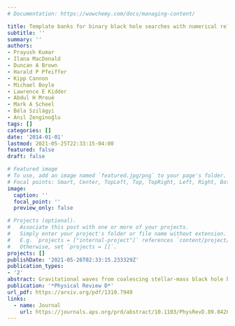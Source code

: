 ```yaml
---
# Documentation: https://wowchemy.com/docs/managing-content/

title: Template banks for binary black hole searches with numerical relativity waveforms
subtitle: ''
summary: ''
authors:
- Prayush Kumar
- Ilana MacDonald
- Duncan A Brown
- Harald P Pfeiffer
- Kipp Cannon
- Michael Boyle
- Lawrence E Kidder
- Abdul H Mroué
- Mark A Scheel
- Béla Szilágyi
- Anıl Zenginoğlu
tags: []
categories: []
date: '2014-01-01'
lastmod: 2021-05-25T22:33:15-04:00
featured: false
draft: false

# Featured image
# To use, add an image named `featured.jpg/png` to your page's folder.
# Focal points: Smart, Center, TopLeft, Top, TopRight, Left, Right, BottomLeft, Bottom, BottomRight.
image:
  caption: ''
  focal_point: ''
  preview_only: false

# Projects (optional).
#   Associate this post with one or more of your projects.
#   Simply enter your project's folder or file name without extension.
#   E.g. `projects = ["internal-project"]` references `content/project/deep-learning/index.md`.
#   Otherwise, set `projects = []`.
projects: []
publishDate: '2021-05-26T02:33:15.233329Z'
publication_types:
- '2'
abstract: Gravitational waves from coalescing stellar-mass black hole binaries (BBHs) are expected to be detected by the Advanced Laser Interferometer gravitational-wave observatory and Advanced Virgo. Detection searches operate by matched filtering the detector data using a bank of waveform templates. Traditionally, template banks for BBHs are constructed from intermediary analytical waveform models which are calibrated against numerical relativity simulations and which can be evaluated for any choice of BBH parameters. This paper explores an alternative to the traditional approach, namely, the construction of template banks directly from numerical BBH simulations. Using nonspinning BBH systems as an example, we demonstrate which regions of the mass-parameter plane can be covered with existing numerical BBH waveforms. We estimate the required number and required length of BBH simulations to cover the entire nonspinning BBH parameter plane up to mass ratio 10, thus illustrating that our approach can be used to guide parameter placement of future numerical simulations. We derive error bounds which are independent of analytical waveform models; therefore, our formalism can be used to independently test the accuracy of such waveform models. The resulting template banks are suitable for advanced LIGO searches.
publication: '*Physical Review D*'
url_pdf: https://arxiv.org/pdf/1310.7949
links:
  - name: Journal
    url: https://journals.aps.org/prd/abstract/10.1103/PhysRevD.89.042002
---
```

